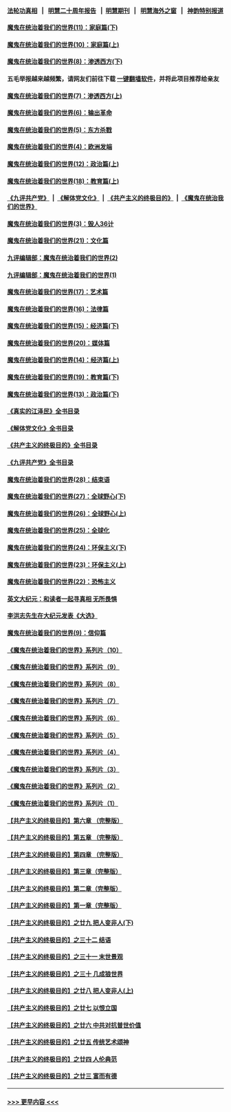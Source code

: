 #### [法轮功真相](https://github.com/gfw-breaker/truth/blob/master/README.md?t=0) &nbsp;&nbsp;|&nbsp;&nbsp; [明慧二十周年报告](https://github.com/gfw-breaker/mh-reports/blob/master/README.md?t=0) &nbsp;&nbsp;|&nbsp;&nbsp;[明慧期刊](https://github.com/gfw-breaker/mh-qikan) &nbsp;&nbsp;|&nbsp;&nbsp; [明慧海外之窗](https://github.com/gfw-breaker/mh-news/blob/master/README.md?t=0) &nbsp;&nbsp;|&nbsp;&nbsp; [神韵特别报道](https://github.com/gfw-breaker/mh-news/blob/master/shenyun.md?t=0)
#### [魔鬼在统治着我们的世界(11)：家庭篇(下)](../pages/nsc422/n10440961.md?t=12160601) 
#### [魔鬼在统治着我们的世界(10)：家庭篇(上)](../pages/nsc422/n10435448.md?t=12160601) 
#### [魔鬼在统治着我们的世界(8)：渗透西方(下)](../pages/nsc422/n10429603.md?t=12160601) 
#### 五毛举报越来越频繁，请网友们前往下载 [一键翻墙软件](https://github.com/gfw-breaker/ssr-accounts)，并将此项目推荐给亲友
#### [魔鬼在统治着我们的世界(7)：渗透西方(上)](../pages/nsc422/n10426013.md?t=12160601) 
#### [魔鬼在统治着我们的世界(6)：输出革命](../pages/nsc422/n10421536.md?t=12160601) 
#### [魔鬼在统治着我们的世界(5)：东方杀戮](../pages/nsc422/n10417707.md?t=12160601) 
#### [魔鬼在统治着我们的世界(4)：欧洲发端](../pages/nsc422/n10414890.md?t=12160601) 
#### [魔鬼在统治着我们的世界(12)：政治篇(上)](../pages/nsc422/n10444576.md?t=12160601) 
#### [魔鬼在统治着我们的世界(18)：教育篇(上)](../pages/nsc422/n10526970.md?t=12160601) 
#### [《九评共产党》](https://github.com/begood0513/9ping.md/blob/master/README.md) &nbsp;|&nbsp; [《解体党文化》](../../../../jtdwh.md/blob/master/README.md)  &nbsp;|&nbsp; [《共产主义的终极目的》](../../../../gczydzjmd.md/blob/master/README.md) &nbsp;|&nbsp; [《魔鬼在统治我们的世界》](../../../../mgztzwmdsj.md/blob/master/README.md) 
#### [魔鬼在统治着我们的世界(3)：毁人36计](../pages/nsc422/n10411583.md?t=12160601) 
#### [魔鬼在统治着我们的世界(21)：文化篇](../pages/nsc422/n10597706.md?t=12160601) 
#### [九评编辑部：魔鬼在统治着我们的世界(2)](../pages/nsc422/n10410036.md?t=12160601) 
#### [九评编辑部：魔鬼在统治着我们的世界(1)](../pages/nsc422/n10406825.md?t=12160601) 
#### [魔鬼在统治着我们的世界(17)：艺术篇](../pages/nsc422/n10499093.md?t=12160601) 
#### [魔鬼在统治着我们的世界(16)：法律篇](../pages/nsc422/n10485969.md?t=12160601) 
#### [魔鬼在统治着我们的世界(15)：经济篇(下)](../pages/nsc422/n10469975.md?t=12160601) 
#### [魔鬼在统治着我们的世界(20)：媒体篇](../pages/nsc422/n10586579.md?t=12160601) 
#### [魔鬼在统治着我们的世界(14)：经济篇(上)](../pages/nsc422/n10457370.md?t=12160601) 
#### [魔鬼在统治着我们的世界(19)：教育篇(下)](../pages/nsc422/n10564808.md?t=12160601) 
#### [魔鬼在统治着我们的世界(13)：政治篇(下)](../pages/nsc422/n10448270.md?t=12160601) 
#### [《真实的江泽民》全书目录](../pages/nsc422/n13721399.md?t=12160601) 
#### [《解体党文化》全书目录](../pages/nsc422/n13721157.md?t=12160601) 
#### [《共产主义的终极目的》全书目录](../pages/nsc422/n13721048.md?t=12160601) 
#### [《九评共产党》全书目录](../pages/nsc422/n13708085.md?t=12160601) 
#### [魔鬼在统治着我们的世界(28)：结束语](../pages/nsc422/n10936246.md?t=12160601) 
#### [魔鬼在统治着我们的世界(27)：全球野心(下)](../pages/nsc422/n10928319.md?t=12160601) 
#### [魔鬼在统治着我们的世界(26)：全球野心(上)](../pages/nsc422/n10900318.md?t=12160601) 
#### [魔鬼在统治着我们的世界(25)：全球化](../pages/nsc422/n10788205.md?t=12160601) 
#### [魔鬼在统治着我们的世界(24)：环保主义(下)](../pages/nsc422/n10695307.md?t=12160601) 
#### [魔鬼在统治着我们的世界(23)：环保主义(上)](../pages/nsc422/n10688613.md?t=12160601) 
#### [魔鬼在统治着我们的世界(22)：恐怖主义](../pages/nsc422/n10614727.md?t=12160601) 
#### [英文大纪元：和读者一起寻真相 无所畏惧](../pages/nsc422/n12542027.md?t=12160601) 
#### [李洪志先生在大纪元发表《大选》](../pages/nsc422/n12534746.md?t=12160601) 
#### [魔鬼在统治着我们的世界(9)：信仰篇](../pages/nsc422/n10432159.md?t=12160601) 
#### [《魔鬼在统治着我们的世界》系列片（10）](../pages/nsc422/n12292670.md?t=12160601) 
#### [《魔鬼在统治着我们的世界》系列片（9）](../pages/nsc422/n12290859.md?t=12160601) 
#### [《魔鬼在统治着我们的世界》系列片（8）](../pages/nsc422/n12287445.md?t=12160601) 
#### [《魔鬼在统治着我们的世界》系列片（7）](../pages/nsc422/n12283425.md?t=12160601) 
#### [《魔鬼在统治着我们的世界》系列片（6）](../pages/nsc422/n12282314.md?t=12160601) 
#### [《魔鬼在统治着我们的世界》系列片（5）](../pages/nsc422/n12281419.md?t=12160601) 
#### [《魔鬼在统治着我们的世界》系列片（4）](../pages/nsc422/n12274024.md?t=12160601) 
#### [《魔鬼在统治着我们的世界》系列片（3）](../pages/nsc422/n12271322.md?t=12160601) 
#### [《魔鬼在统治着我们的世界》系列片（2）](../pages/nsc422/n12269049.md?t=12160601) 
#### [《魔鬼在统治着我们的世界》系列片（1）](../pages/nsc422/n12267575.md?t=12160601) 
#### [【共产主义的终极目的】第六章 （完整版）](../pages/nsc422/n11428913.md?t=12160601) 
#### [【共产主义的终极目的】第五章 （完整版）](../pages/nsc422/n11428912.md?t=12160601) 
#### [【共产主义的终极目的】第四章 （完整版）](../pages/nsc422/n11428907.md?t=12160601) 
#### [【共产主义的终极目的】第三章（完整版）](../pages/nsc422/n11428848.md?t=12160601) 
#### [【共产主义的终极目的】第二章（完整版）](../pages/nsc422/n11428831.md?t=12160601) 
#### [【共产主义的终极目的】第一章（完整版）](../pages/nsc422/n11417651.md?t=12160601) 
#### [【共产主义的终极目的】之廿九 把人变非人(下)](../pages/nsc422/n11344140.md?t=12160601) 
#### [【共产主义的终极目的】之三十二 结语](../pages/nsc422/n11360535.md?t=12160601) 
#### [【共产主义的终极目的】之三十一 末世景观](../pages/nsc422/n11351129.md?t=12160601) 
#### [【共产主义的终极目的】之三十 几成狼世界](../pages/nsc422/n11348280.md?t=12160601) 
#### [【共产主义的终极目的】之廿八 把人变非人(上)](../pages/nsc422/n11340492.md?t=12160601) 
#### [【共产主义的终极目的】之廿七 以恨立国](../pages/nsc422/n11336944.md?t=12160601) 
#### [【共产主义的终极目的】之廿六 中共对抗普世价值](../pages/nsc422/n11324785.md?t=12160601) 
#### [【共产主义的终极目的】之廿五 传统艺术颂神](../pages/nsc422/n11296396.md?t=12160601) 
#### [【共产主义的终极目的】之廿四 人伦典范](../pages/nsc422/n11296397.md?t=12160601) 
#### [【共产主义的终极目的】之廿三 富而有德](../pages/nsc422/n11283598.md?t=12160601) 

----
#### [ >>> 更早内容 <<< ](../indexes/nsc422-earlier.md)
